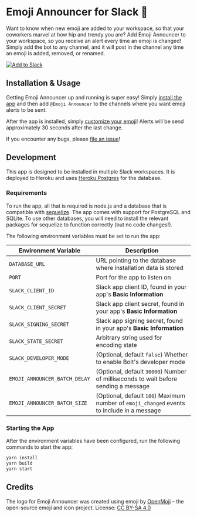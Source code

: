 # Emoji Announcer for Slack 🤖

Want to know when new emoji are added to your workspace, so that your coworkers marvel at how hip and trendy you are? Add Emoji Announcer to your workspace, so you receive an alert every time an emoji is changed! Simply add the bot to any channel, and it will post in the channel any time an emoji is added, removed, or renamed.

[![Add to Slack](https://platform.slack-edge.com/img/add_to_slack.png)](https://slack.com/oauth/v2/authorize?client_id=19362919508.3176143454119&scope=chat:write,chat:write.customize,emoji:read,channels:read,groups:read&user_scope=)

## Installation & Usage

Getting Emoji Announcer up and running is super easy! Simply [install the app](https://slack.com/oauth/v2/authorize?client_id=19362919508.3176143454119&scope=chat:write,chat:write.customize,emoji:read,channels:read,groups:read&user_scope=) and then add `@Emoji Announcer` to the channels where you want emoji alerts to be sent.

After the app is installed, simply [customize your emoji](https://slack.com/customize/emoji)! Alerts will be send approximately 30 seconds after the last change.

If you encounter any bugs, please [file an issue](https://gitlab.com/wjharney/slack-emoji-announcer/-/issues/new)!

## Development

This app is designed to be installed in multiple Slack workspaces. It is deployed to Heroku and uses [Heroku Postgres](https://www.heroku.com/postgres) for the database.

### Requirements

To run the app, all that is required is node.js and a database that is compatible with [sequelize](https://www.npmjs.com/package/sequelize). The app comes with support for PostgreSQL and SQLite. To use other databases, you will need to install the relevant packages for sequelize to function correctly (but no code changes!).

The following environment variables must be set to run the app:

| Environment Variable | Description |
| --- | --- |
| `DATABASE_URL` | URL pointing to the database where installation data is stored |
| `PORT` | Port for the app to listen on |
| `SLACK_CLIENT_ID` | Slack app client ID, found in your app's **Basic Information** |
| `SLACK_CLIENT_SECRET` | Slack app client secret, found in your app's **Basic Information** |
| `SLACK_SIGNING_SECRET` | Slack app signing secret, found in your app's **Basic Information** |
| `SLACK_STATE_SECRET` | Arbitrary string used for encoding state |
| `SLACK_DEVELOPER_MODE` | (Optional, default `false`) Whether to enable Bolt's developer mode |
| `EMOJI_ANNOUNCER_BATCH_DELAY` | (Optional, default `30000`) Number of milliseconds to wait before sending a message |
| `EMOJI_ANNOUNCER_BATCH_SIZE` | (Optional, default `100`) Maximum number of `emoji_changed` events to include in a message |

### Starting the App

After the environment variables have been configured, run the following commands to start the app:

```sh
yarn install
yarn build
yarn start
```

## Credits

The logo for Emoji Announcer was created using emoji by [OpenMoji](https://openmoji.org/) – the open-source emoji and icon project. License: [CC BY-SA 4.0](https://creativecommons.org/licenses/by-sa/4.0/#)
